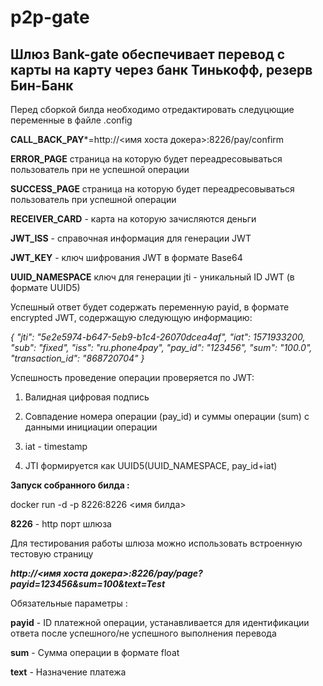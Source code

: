 # p2p-gate
Шлюз Bank-gate обеспечивает перевод с карты на карту через банк Тинькофф, резерв Бин-Банк
---


Перед сборкой билда необходимо отредактировать следуцющие переменные в файле .config

**CALL_BACK_PAY***=http://<имя хоста докера>:8226/pay/confirm

**ERROR_PAGE**  страница на которую будет переадресовываться пользователь при не успешной операции

**SUCCESS_PAGE** страница на которую будет переадресовываться пользователь при успешной операции

**RECEIVER_CARD** - карта на которую зачисляются деньги

**JWT_ISS**  - справочная информация для генерации JWT

**JWT_KEY** - ключ шифрования JWT в формате Base64

**UUID_NAMESPACE** ключ для генерации jti - уникальный ID JWT (в формате UUID5)  



Успешный ответ будет содержать переменную payid, в формате encrypted JWT, содержащую следующую информацию:

*{
  "jti": "5e2e5974-b647-5eb9-b1c4-26070dcea4af",
  "iat": 1571933200,
  "sub": "fixed",
  "iss": "ru.phone4pay",
  "pay_id": "123456",
  "sum": "100.0",
  "transaction_id": "868720704"
}*

Успешность проведение операции проверяется по JWT:

1. Валидная цифровая подпись

2. Совпадение номера операции (pay_id) и суммы операции (sum) c данными инициации операции

3. iat - timestamp

4. JTI формируется как UUID5(UUID_NAMESPACE, pay_id+iat)


**Запуск собранного билда :**

docker run -d  -p 8226:8226 <имя билда>

**8226** - http порт шлюза
  
Для тестирования работы шлюза можно использовать встроенную тестовую страницу

***http://<имя хоста докера>:8226/pay/page?payid=123456&sum=100&text=Test***

Обязательные параметры  :

**payid** - ID платежной операции, устанавливается для идентификации ответа после успешного/не успешного выполнения перевода

**sum** - Сумма операции в формате float  

**text** - Назначение платежа



